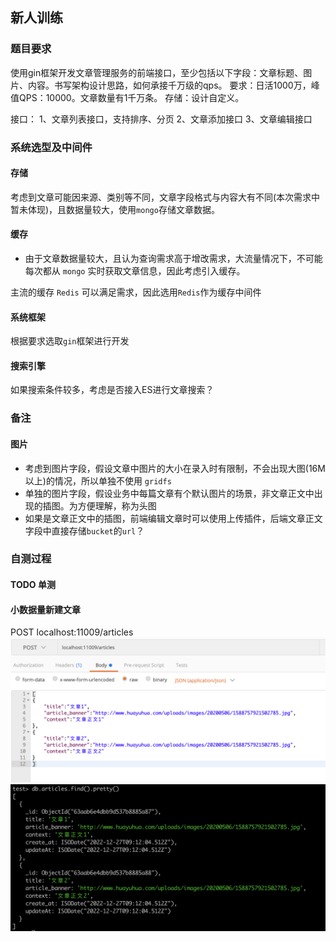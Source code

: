 ## 新人训练

### 题目要求
使用gin框架开发文章管理服务的前端接口，至少包括以下字段：文章标题、图片、内容。书写架构设计思路，如何承接千万级的qps。
要求：日活1000万，峰值QPS：10000。文章数量有1千万条。
存储：设计自定义。


接口：
1、文章列表接口，支持排序、分页
2、文章添加接口
3、文章编辑接口

### 系统选型及中间件
#### 存储
考虑到文章可能因来源、类别等不同，文章字段格式与内容大有不同(本次需求中暂未体现)，且数据量较大，使用`mongo`存储文章数据。

#### 缓存
* 由于文章数据量较大，且认为查询需求高于增改需求，大流量情况下，不可能每次都从 `mongo` 实时获取文章信息，因此考虑引入缓存。

主流的缓存 `Redis` 可以满足需求，因此选用`Redis`作为缓存中间件

#### 系统框架
根据要求选取`gin`框架进行开发

#### 搜索引擎
如果搜索条件较多，考虑是否接入ES进行文章搜索？

### 备注
#### 图片
* 考虑到图片字段，假设文章中图片的大小在录入时有限制，不会出现大图(16M以上)的情况，所以单独不使用 `gridfs`
* 单独的图片字段，假设业务中每篇文章有个默认图片的场景，非文章正文中出现的插图。为方便理解，称为头图
* 如果是文章正文中的插图，前端编辑文章时可以使用上传插件，后端文章正文字段中直接存储`bucket`的`url`？

### 自测过程
#### TODO 单测
#### 小数据量新建文章 
POST localhost:11009/articles
![](img/1.png)
![](img/2.png)

